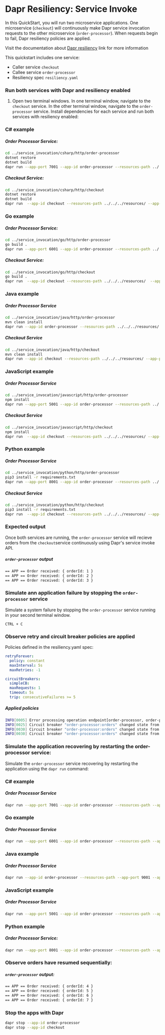 # Dapr Resiliency: Service Invoke

In this QuickStart, you will run two microservice applications. One microservice (`checkout`) will continuously make Dapr service invocation requests to the other microservice (`order-processor`). When requests begin to fail, Dapr resiliency policies are applied.

Visit the documentation about [Dapr resiliency](https://docs.dapr.io/operations/resiliency/resiliency-overview/) link for more information

This quickstart includes one service:

- Caller service `checkout` 
- Callee service `order-processor` 
- Resiliency spec `resiliency.yaml`

### Run both services with Dapr and resiliency enabled

1. Open two terminal windows. In one terminal window, navigate to the `checkout` service. In the other terminal window, navigate to the `order-processor` service. Install dependencies for each service and run both services with resiliency enabled: 

### C# example

##### Order Processor Service:

```bash
cd ../service_invocation/csharp/http/order-processor
dotnet restore
dotnet build
dapr run --app-port 7001 --app-id order-processor --resources-path ../../../resources/ --app-protocol http --dapr-http-port 3501 -- dotnet run
```

##### Checkout Service:

```bash
cd ../service_invocation/csharp/http/checkout
dotnet restore
dotnet build
dapr run  --app-id checkout --resources-path ../../../resources/ --app-protocol http --dapr-http-port 3500 -- dotnet run
```

### Go example

##### Order Processor Service:

```bash
cd ../service_invocation/go/http/order-processor
go build .
dapr run --app-port 6001 --app-id order-processor --resources-path ../../../resources/ --app-protocol http --dapr-http-port 3501 -- go run .
```

##### Checkout Service:

```bash
cd ../service_invocation/go/http/checkout
go build .
dapr run  --app-id checkout --resources-path ../../../resources/  --app-protocol http --dapr-http-port 3500 -- go run .
```

### Java example

##### Order Processor Service

```bash
cd ../service_invocation/java/http/order-processor
mvn clean install
dapr run --app-id order-processor --resources-path ../../../resources/ --app-port 9001 --app-protocol http --dapr-http-port 3501 -- java -jar target/OrderProcessingService-0.0.1-SNAPSHOT.jar
```

##### Checkout Service

```bash
cd ../service_invocation/java/http/checkout
mvn clean install
dapr run --app-id checkout --resources-path ../../../resources/ --app-protocol http --dapr-http-port 3500 -- java -jar target/CheckoutService-0.0.1-SNAPSHOT.jar
```

### JavaScript example

##### Order Processor Service

```bash
cd ../service_invocation/javascript/http/order-processor
npm install
dapr run --app-port 5001 --app-id order-processor --resources-path ../../../resources/ --app-protocol http --dapr-http-port 3501 -- npm start
```

##### Checkout Service

```bash
cd ../service_invocation/javascript/http/checkout
npm install
dapr run  --app-id checkout --resources-path ../../../resources/ --app-protocol http --dapr-http-port 3500 -- npm start
```

### Python example

##### Order Processor Service

```bash
cd ../service_invocation/python/http/order-processor
pip3 install -r requirements.txt 
dapr run --app-port 8001 --app-id order-processor --resources-path ../../../resources/ --app-protocol http --dapr-http-port 3501 -- python3 app.py
```

##### Checkout Service

```bash
cd ../service_invocation/python/http/checkout
pip3 install -r requirements.txt 
dapr run  --app-id checkout --resources-path ../../../resources/ --app-protocol http --dapr-http-port 3500 -- python3 app.py
```

### Expected output

Once both services are running, the `order-processor` service will recieve orders from the `checkout`service continuously using Dapr's service invoke API.

##### `order-processor` output

```bash
== APP == Order received: { orderId: 1 }
== APP == Order received: { orderId: 2 }
== APP == Order received: { orderId: 3 }
```

### Simulate ann application failure by stopping the `order-processor` service

Simulate a system failure by stopping the `order-processor` service running in your second terminal window.

```script
CTRL + C
```

### Observe retry and circuit breaker policies are applied

Policies defined in the resiliency.yaml spec:

```yaml
retryForever:
  policy: constant
  maxInterval: 5s
  maxRetries: -1 

circuitBreakers:
  simpleCB:
  maxRequests: 1
  timeout: 5s 
  trip: consecutiveFailures >= 5
```

##### Applied policies

```bash
INFO[0005] Error processing operation endpoint[order-processor, order-processor:orders]. Retrying...  
INFO[0025] Circuit breaker "order-processor:orders" changed state from closed to open  
INFO[0030] Circuit breaker "order-processor:orders" changed state from open to half-open  
INFO[0030] Circuit breaker "order-processor:orders" changed state from half-open to open  
```

### Simulate the application recovering by restarting the order-processor service:

Simulate the `order-processor` service recovering by restarting the application using the `dapr run` command:

### C# example

##### Order Processor Service

```bash
dapr run --app-port 7001 --app-id order-processor --resources-path --app-protocol http --dapr-http-port 3501 -- dotnet run
```

### Go example

##### Order Processor Service

```bash
dapr run --app-port 6001 --app-id order-processor --resources-path --app-protocol http --dapr-http-port 3501 -- go run .
```

### Java example

##### Order Processor Service

```bash
dapr run --app-id order-processor --resources-path --app-port 9001 --app-protocol http --dapr-http-port 3501 -- java -jar target/OrderProcessingService-0.0.1-SNAPSHOT.jar
```

### JavaScript example

##### Order Processor Service

```bash
dapr run --app-port 5001 --app-id order-processor --resources-path --app-protocol http --dapr-http-port 3501 -- npm start
```

### Python example

##### Order Processor Service:

```bash
dapr run --app-port 8001 --app-id order-processor --resources-path --app-protocol http --dapr-http-port 3501 -- python3 app.py
```

### Observe orders have resumed sequentially:

##### `order-processor` output:

```bash
== APP == Order received: { orderId: 4 }
== APP == Order received: { orderId: 5 }
== APP == Order received: { orderId: 6 }
== APP == Order received: { orderId: 7 }
```

### Stop the apps with Dapr

```bash
dapr stop --app-id order-processor
dapr stop --app-id checkout
```
